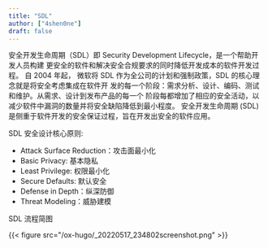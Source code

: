 ```yaml
---
title: "SDL"
author: ["4shen0ne"]
draft: false
---
```


安全开发生命周期（SDL）即 Security Development Lifecycle，是一个帮助开发人员构建
更安全的软件和解决安全合规要求的同时降低开发成本的软件开发过程。 自 2004 年起，
微软将 SDL 作为全公司的计划和强制政策，SDL 的核心理念就是将安全考虑集成在软件开
发的每一个阶段：需求分析、设计、编码、测试和维护。从需求、设计到发布产品的每一个
阶段每都增加了相应的安全活动，以减少软件中漏洞的数量并将安全缺陷降低到最小程度。
安全开发生命周期 (SDL)是侧重于软件开发的安全保证过程，旨在开发出安全的软件应用。

SDL 安全设计核心原则:

-   Attack Surface Reduction：攻击面最小化
-   Basic Privacy: 基本隐私
-   Least Privilege: 权限最小化
-   Secure Defaults: 默认安全
-   Defense in Depth：纵深防御
-   Threat Modeling：威胁建模

SDL 流程简图

{{< figure src="/ox-hugo/_20220517_234802screenshot.png" >}}
